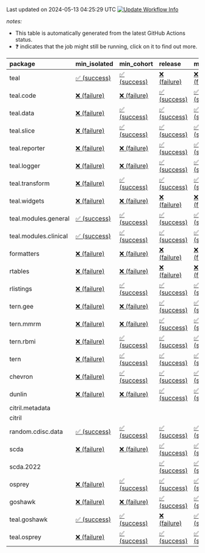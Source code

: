 Last updated on 2024-05-13 04:25:29 UTC [![Update Workflow
Info](https://github.com/averissimo/verdepcheck-status/actions/workflows/update.yaml/badge.svg)](https://github.com/averissimo/verdepcheck-status/actions/workflows/update.yaml)

*notes:*

-   This table is automatically generated from the latest GitHub Actions
    status.
-   ❓ indicates that the job might still be running, click on it to
    find out more.

<table>
<colgroup>
<col style="width: 4%" />
<col style="width: 23%" />
<col style="width: 23%" />
<col style="width: 23%" />
<col style="width: 23%" />
</colgroup>
<thead>
<tr class="header">
<th style="text-align: left;">package</th>
<th style="text-align: left;">min_isolated</th>
<th style="text-align: left;">min_cohort</th>
<th style="text-align: left;">release</th>
<th style="text-align: left;">max</th>
</tr>
</thead>
<tbody>
<tr class="odd">
<td style="text-align: left;">teal</td>
<td
style="text-align: left;"><a href="https://github.com/insightsengineering/teal/actions/runs/9048618759/job/24861847837">✅
(success)</a></td>
<td
style="text-align: left;"><a href="https://github.com/insightsengineering/teal/actions/runs/9048618759/job/24861847904">✅
(success)</a></td>
<td
style="text-align: left;"><a href="https://github.com/insightsengineering/teal/actions/runs/9048618759/job/24861847966">❌
(failure)</a></td>
<td
style="text-align: left;"><a href="https://github.com/insightsengineering/teal/actions/runs/9048618759/job/24861847744">❌
(failure)</a></td>
</tr>
<tr class="even">
<td style="text-align: left;">teal.code</td>
<td
style="text-align: left;"><a href="https://github.com/insightsengineering/teal.code/actions/runs/9048618904/job/24861848173">❌
(failure)</a></td>
<td
style="text-align: left;"><a href="https://github.com/insightsengineering/teal.code/actions/runs/9048618904/job/24861848104">❌
(failure)</a></td>
<td
style="text-align: left;"><a href="https://github.com/insightsengineering/teal.code/actions/runs/9048618904/job/24861847991">✅
(success)</a></td>
<td
style="text-align: left;"><a href="https://github.com/insightsengineering/teal.code/actions/runs/9048618904/job/24861848239">✅
(success)</a></td>
</tr>
<tr class="odd">
<td style="text-align: left;">teal.data</td>
<td
style="text-align: left;"><a href="https://github.com/insightsengineering/teal.data/actions/runs/9048620696/job/24861851885">❌
(failure)</a></td>
<td
style="text-align: left;"><a href="https://github.com/insightsengineering/teal.data/actions/runs/9048620696/job/24861851787">✅
(success)</a></td>
<td
style="text-align: left;"><a href="https://github.com/insightsengineering/teal.data/actions/runs/9048620696/job/24861851959">✅
(success)</a></td>
<td
style="text-align: left;"><a href="https://github.com/insightsengineering/teal.data/actions/runs/9048620696/job/24861851678">✅
(success)</a></td>
</tr>
<tr class="even">
<td style="text-align: left;">teal.slice</td>
<td
style="text-align: left;"><a href="https://github.com/insightsengineering/teal.slice/actions/runs/9048625589/job/24861861499">❌
(failure)</a></td>
<td
style="text-align: left;"><a href="https://github.com/insightsengineering/teal.slice/actions/runs/9048625589/job/24861861299">✅
(success)</a></td>
<td
style="text-align: left;"><a href="https://github.com/insightsengineering/teal.slice/actions/runs/9048625589/job/24861861594">✅
(success)</a></td>
<td
style="text-align: left;"><a href="https://github.com/insightsengineering/teal.slice/actions/runs/9048625589/job/24861861402">✅
(success)</a></td>
</tr>
<tr class="odd">
<td style="text-align: left;">teal.reporter</td>
<td
style="text-align: left;"><a href="https://github.com/insightsengineering/teal.reporter/actions/runs/9048623116/job/24861856618">❌
(failure)</a></td>
<td
style="text-align: left;"><a href="https://github.com/insightsengineering/teal.reporter/actions/runs/9048623116/job/24861856522">❌
(failure)</a></td>
<td
style="text-align: left;"><a href="https://github.com/insightsengineering/teal.reporter/actions/runs/9048623116/job/24861856702">✅
(success)</a></td>
<td
style="text-align: left;"><a href="https://github.com/insightsengineering/teal.reporter/actions/runs/9048623116/job/24861856379">✅
(success)</a></td>
</tr>
<tr class="even">
<td style="text-align: left;">teal.logger</td>
<td
style="text-align: left;"><a href="https://github.com/insightsengineering/teal.logger/actions/runs/9048619815/job/24861849944">❌
(failure)</a></td>
<td
style="text-align: left;"><a href="https://github.com/insightsengineering/teal.logger/actions/runs/9048619815/job/24861849914">❌
(failure)</a></td>
<td
style="text-align: left;"><a href="https://github.com/insightsengineering/teal.logger/actions/runs/9048619815/job/24861850008">✅
(success)</a></td>
<td
style="text-align: left;"><a href="https://github.com/insightsengineering/teal.logger/actions/runs/9048619815/job/24861849872">✅
(success)</a></td>
</tr>
<tr class="odd">
<td style="text-align: left;">teal.transform</td>
<td
style="text-align: left;"><a href="https://github.com/insightsengineering/teal.transform/actions/runs/9048624419/job/24861858735">❌
(failure)</a></td>
<td
style="text-align: left;"><a href="https://github.com/insightsengineering/teal.transform/actions/runs/9048624419/job/24861858651">✅
(success)</a></td>
<td
style="text-align: left;"><a href="https://github.com/insightsengineering/teal.transform/actions/runs/9048624419/job/24861858772">✅
(success)</a></td>
<td
style="text-align: left;"><a href="https://github.com/insightsengineering/teal.transform/actions/runs/9048624419/job/24861858696">✅
(success)</a></td>
</tr>
<tr class="even">
<td style="text-align: left;">teal.widgets</td>
<td
style="text-align: left;"><a href="https://github.com/insightsengineering/teal.widgets/actions/runs/9048635304/job/24861879864">❌
(failure)</a></td>
<td
style="text-align: left;"><a href="https://github.com/insightsengineering/teal.widgets/actions/runs/9048635304/job/24861879803">❌
(failure)</a></td>
<td
style="text-align: left;"><a href="https://github.com/insightsengineering/teal.widgets/actions/runs/9048635304/job/24861879899">❌
(failure)</a></td>
<td
style="text-align: left;"><a href="https://github.com/insightsengineering/teal.widgets/actions/runs/9048635304/job/24861879733">❌
(failure)</a></td>
</tr>
<tr class="odd">
<td style="text-align: left;">teal.modules.general</td>
<td
style="text-align: left;"><a href="https://github.com/insightsengineering/teal.modules.general/actions/runs/9048618949/job/24861848095">✅
(success)</a></td>
<td
style="text-align: left;"><a href="https://github.com/insightsengineering/teal.modules.general/actions/runs/9048618949/job/24861848170">✅
(success)</a></td>
<td
style="text-align: left;"><a href="https://github.com/insightsengineering/teal.modules.general/actions/runs/9048618949/job/24861848228">✅
(success)</a></td>
<td
style="text-align: left;"><a href="https://github.com/insightsengineering/teal.modules.general/actions/runs/9048618949/job/24861848027">✅
(success)</a></td>
</tr>
<tr class="even">
<td style="text-align: left;">teal.modules.clinical</td>
<td
style="text-align: left;"><a href="https://github.com/insightsengineering/teal.modules.clinical/actions/runs/9048630271/job/24861870650">✅
(success)</a></td>
<td
style="text-align: left;"><a href="https://github.com/insightsengineering/teal.modules.clinical/actions/runs/9048630271/job/24861870574">✅
(success)</a></td>
<td
style="text-align: left;"><a href="https://github.com/insightsengineering/teal.modules.clinical/actions/runs/9048630271/job/24861870714">✅
(success)</a></td>
<td
style="text-align: left;"><a href="https://github.com/insightsengineering/teal.modules.clinical/actions/runs/9048630271/job/24861870437">✅
(success)</a></td>
</tr>
<tr class="odd">
<td style="text-align: left;">formatters</td>
<td
style="text-align: left;"><a href="https://github.com/insightsengineering/formatters/actions/runs/9048627544/job/24861865443">❌
(failure)</a></td>
<td
style="text-align: left;"><a href="https://github.com/insightsengineering/formatters/actions/runs/9048627544/job/24861865328">❌
(failure)</a></td>
<td
style="text-align: left;"><a href="https://github.com/insightsengineering/formatters/actions/runs/9048627544/job/24861865516">❌
(failure)</a></td>
<td
style="text-align: left;"><a href="https://github.com/insightsengineering/formatters/actions/runs/9048627544/job/24861865380">❌
(failure)</a></td>
</tr>
<tr class="even">
<td style="text-align: left;">rtables</td>
<td
style="text-align: left;"><a href="https://github.com/insightsengineering/rtables/actions/runs/9048618785/job/24861847809">❌
(failure)</a></td>
<td
style="text-align: left;"><a href="https://github.com/insightsengineering/rtables/actions/runs/9048618785/job/24861847875">❌
(failure)</a></td>
<td
style="text-align: left;"><a href="https://github.com/insightsengineering/rtables/actions/runs/9048618785/job/24861848017">❌
(failure)</a></td>
<td
style="text-align: left;"><a href="https://github.com/insightsengineering/rtables/actions/runs/9048618785/job/24861847944">❌
(failure)</a></td>
</tr>
<tr class="odd">
<td style="text-align: left;">rlistings</td>
<td
style="text-align: left;"><a href="https://github.com/insightsengineering/rlistings/actions/runs/9048622341/job/24861855434">❌
(failure)</a></td>
<td
style="text-align: left;"><a href="https://github.com/insightsengineering/rlistings/actions/runs/9048622341/job/24861855388">✅
(success)</a></td>
<td
style="text-align: left;"><a href="https://github.com/insightsengineering/rlistings/actions/runs/9048622341/job/24861858026">✅
(success)</a></td>
<td
style="text-align: left;"><a href="https://github.com/insightsengineering/rlistings/actions/runs/9048622341/job/24861858078">✅
(success)</a></td>
</tr>
<tr class="even">
<td style="text-align: left;">tern.gee</td>
<td
style="text-align: left;"><a href="https://github.com/insightsengineering/tern.gee/actions/runs/9048628400/job/24861866638">❌
(failure)</a></td>
<td
style="text-align: left;"><a href="https://github.com/insightsengineering/tern.gee/actions/runs/9048628400/job/24861866736">❌
(failure)</a></td>
<td
style="text-align: left;"><a href="https://github.com/insightsengineering/tern.gee/actions/runs/9048628400/job/24861866695">✅
(success)</a></td>
<td
style="text-align: left;"><a href="https://github.com/insightsengineering/tern.gee/actions/runs/9048628400/job/24861866583">✅
(success)</a></td>
</tr>
<tr class="odd">
<td style="text-align: left;">tern.mmrm</td>
<td
style="text-align: left;"><a href="https://github.com/insightsengineering/tern.mmrm/actions/runs/9048635150/job/24861879623">❌
(failure)</a></td>
<td
style="text-align: left;"><a href="https://github.com/insightsengineering/tern.mmrm/actions/runs/9048635150/job/24861879494">❌
(failure)</a></td>
<td
style="text-align: left;"><a href="https://github.com/insightsengineering/tern.mmrm/actions/runs/9048635150/job/24861879676">✅
(success)</a></td>
<td
style="text-align: left;"><a href="https://github.com/insightsengineering/tern.mmrm/actions/runs/9048635150/job/24861879561">✅
(success)</a></td>
</tr>
<tr class="even">
<td style="text-align: left;">tern.rbmi</td>
<td
style="text-align: left;"><a href="https://github.com/insightsengineering/tern.rbmi/actions/runs/9048627546/job/24861865499">❌
(failure)</a></td>
<td
style="text-align: left;"><a href="https://github.com/insightsengineering/tern.rbmi/actions/runs/9048627546/job/24861865355">✅
(success)</a></td>
<td
style="text-align: left;"><a href="https://github.com/insightsengineering/tern.rbmi/actions/runs/9048627546/job/24861865430">✅
(success)</a></td>
<td
style="text-align: left;"><a href="https://github.com/insightsengineering/tern.rbmi/actions/runs/9048627546/job/24861865290">✅
(success)</a></td>
</tr>
<tr class="odd">
<td style="text-align: left;">tern</td>
<td
style="text-align: left;"><a href="https://github.com/insightsengineering/tern/actions/runs/9048623012/job/24861856281">❌
(failure)</a></td>
<td
style="text-align: left;"><a href="https://github.com/insightsengineering/tern/actions/runs/9048623012/job/24861856492">✅
(success)</a></td>
<td
style="text-align: left;"><a href="https://github.com/insightsengineering/tern/actions/runs/9048623012/job/24861856597">✅
(success)</a></td>
<td
style="text-align: left;"><a href="https://github.com/insightsengineering/tern/actions/runs/9048623012/job/24861856384">✅
(success)</a></td>
</tr>
<tr class="even">
<td style="text-align: left;">chevron</td>
<td
style="text-align: left;"><a href="https://github.com/insightsengineering/chevron/actions/runs/9048635561/job/24861880241">❌
(failure)</a></td>
<td
style="text-align: left;"><a href="https://github.com/insightsengineering/chevron/actions/runs/9048635561/job/24861880091">✅
(success)</a></td>
<td
style="text-align: left;"><a href="https://github.com/insightsengineering/chevron/actions/runs/9048635561/job/24861880188">✅
(success)</a></td>
<td
style="text-align: left;"><a href="https://github.com/insightsengineering/chevron/actions/runs/9048635561/job/24861880137">✅
(success)</a></td>
</tr>
<tr class="odd">
<td style="text-align: left;">dunlin</td>
<td
style="text-align: left;"><a href="https://github.com/insightsengineering/dunlin/actions/runs/9048621835/job/24861853637">❌
(failure)</a></td>
<td
style="text-align: left;"><a href="https://github.com/insightsengineering/dunlin/actions/runs/9048621835/job/24861853546">❌
(failure)</a></td>
<td
style="text-align: left;"><a href="https://github.com/insightsengineering/dunlin/actions/runs/9048621835/job/24861853587">✅
(success)</a></td>
<td
style="text-align: left;"><a href="https://github.com/insightsengineering/dunlin/actions/runs/9048621835/job/24861853696">✅
(success)</a></td>
</tr>
<tr class="even">
<td style="text-align: left;">citril.metadata</td>
<td style="text-align: left;"></td>
<td style="text-align: left;"></td>
<td style="text-align: left;"></td>
<td style="text-align: left;"></td>
</tr>
<tr class="odd">
<td style="text-align: left;">citril</td>
<td style="text-align: left;"></td>
<td style="text-align: left;"></td>
<td style="text-align: left;"></td>
<td style="text-align: left;"></td>
</tr>
<tr class="even">
<td style="text-align: left;">random.cdisc.data</td>
<td
style="text-align: left;"><a href="https://github.com/insightsengineering/random.cdisc.data/actions/runs/6918179803/job/18820148722">✅
(success)</a></td>
<td
style="text-align: left;"><a href="https://github.com/insightsengineering/random.cdisc.data/actions/runs/6918179803/job/18820148682">✅
(success)</a></td>
<td
style="text-align: left;"><a href="https://github.com/insightsengineering/random.cdisc.data/actions/runs/6918179803/job/18820148802">✅
(success)</a></td>
<td
style="text-align: left;"><a href="https://github.com/insightsengineering/random.cdisc.data/actions/runs/6918179803/job/18820148771">✅
(success)</a></td>
</tr>
<tr class="odd">
<td style="text-align: left;">scda</td>
<td
style="text-align: left;"><a href="https://github.com/insightsengineering/scda/actions/runs/9048622651/job/24861855873">❌
(failure)</a></td>
<td
style="text-align: left;"><a href="https://github.com/insightsengineering/scda/actions/runs/9048622651/job/24861855764">❌
(failure)</a></td>
<td
style="text-align: left;"><a href="https://github.com/insightsengineering/scda/actions/runs/9048622651/job/24861855922">✅
(success)</a></td>
<td
style="text-align: left;"><a href="https://github.com/insightsengineering/scda/actions/runs/9048622651/job/24861855825">✅
(success)</a></td>
</tr>
<tr class="even">
<td style="text-align: left;">scda.2022</td>
<td style="text-align: left;"></td>
<td style="text-align: left;"></td>
<td
style="text-align: left;"><a href="https://github.com/insightsengineering/scda.2022/actions/runs/9048627181/job/24861864582">✅
(success)</a></td>
<td
style="text-align: left;"><a href="https://github.com/insightsengineering/scda.2022/actions/runs/9048627181/job/24861864615">✅
(success)</a></td>
</tr>
<tr class="odd">
<td style="text-align: left;">osprey</td>
<td
style="text-align: left;"><a href="https://github.com/insightsengineering/osprey/actions/runs/9048632771/job/24861875256">❌
(failure)</a></td>
<td
style="text-align: left;"><a href="https://github.com/insightsengineering/osprey/actions/runs/9048632771/job/24861875145">✅
(success)</a></td>
<td
style="text-align: left;"><a href="https://github.com/insightsengineering/osprey/actions/runs/9048632771/job/24861875206">✅
(success)</a></td>
<td
style="text-align: left;"><a href="https://github.com/insightsengineering/osprey/actions/runs/9048632771/job/24861875079">✅
(success)</a></td>
</tr>
<tr class="even">
<td style="text-align: left;">goshawk</td>
<td
style="text-align: left;"><a href="https://github.com/insightsengineering/goshawk/actions/runs/9048627555/job/24861865558">❌
(failure)</a></td>
<td
style="text-align: left;"><a href="https://github.com/insightsengineering/goshawk/actions/runs/9048627555/job/24861865400">❌
(failure)</a></td>
<td
style="text-align: left;"><a href="https://github.com/insightsengineering/goshawk/actions/runs/9048627555/job/24861865654">✅
(success)</a></td>
<td
style="text-align: left;"><a href="https://github.com/insightsengineering/goshawk/actions/runs/9048627555/job/24861865471">✅
(success)</a></td>
</tr>
<tr class="odd">
<td style="text-align: left;">teal.goshawk</td>
<td
style="text-align: left;"><a href="https://github.com/insightsengineering/teal.goshawk/actions/runs/9048625567/job/24861861480">✅
(success)</a></td>
<td
style="text-align: left;"><a href="https://github.com/insightsengineering/teal.goshawk/actions/runs/9048625567/job/24861861357">✅
(success)</a></td>
<td
style="text-align: left;"><a href="https://github.com/insightsengineering/teal.goshawk/actions/runs/9048625567/job/24861861567">❌
(failure)</a></td>
<td
style="text-align: left;"><a href="https://github.com/insightsengineering/teal.goshawk/actions/runs/9048625567/job/24861861257">✅
(success)</a></td>
</tr>
<tr class="even">
<td style="text-align: left;">teal.osprey</td>
<td
style="text-align: left;"><a href="https://github.com/insightsengineering/teal.osprey/actions/runs/9048631189/job/24861871951">❌
(failure)</a></td>
<td
style="text-align: left;"><a href="https://github.com/insightsengineering/teal.osprey/actions/runs/9048631189/job/24861871708">✅
(success)</a></td>
<td
style="text-align: left;"><a href="https://github.com/insightsengineering/teal.osprey/actions/runs/9048631189/job/24861871854">✅
(success)</a></td>
<td
style="text-align: left;"><a href="https://github.com/insightsengineering/teal.osprey/actions/runs/9048631189/job/24861871776">✅
(success)</a></td>
</tr>
</tbody>
</table>
